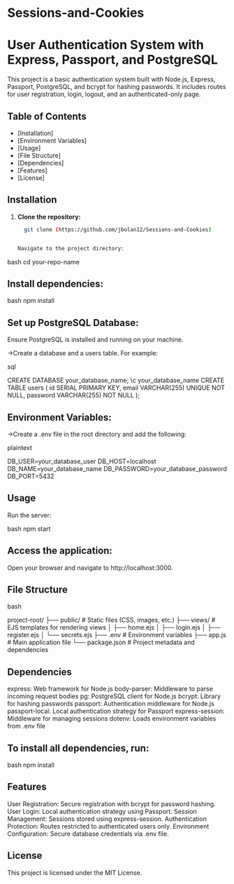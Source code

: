 # Sessions-and-Cookies

# User Authentication System with Express, Passport, and PostgreSQL

This project is a basic authentication system built with Node.js, Express, Passport, PostgreSQL, and bcrypt for hashing passwords. It includes routes for user registration, login, logout, and an authenticated-only page.

## Table of Contents

- [Installation]
- [Environment Variables]
- [Usage]
- [File Structure]
- [Dependencies]
- [Features]
- [License]

## Installation

1. **Clone the repository:**

   ```bash
     git clone (https://github.com/jbolan12/Sessions-and-Cookies)


   Navigate to the project directory:

bash
cd your-repo-name

## Install dependencies:

bash
npm install

## Set up PostgreSQL Database:

Ensure PostgreSQL is installed and running on your machine.

->Create a database and a users table. For example:

sql

CREATE DATABASE your_database_name;
\c your_database_name
CREATE TABLE users (
  id SERIAL PRIMARY KEY,
  email VARCHAR(255) UNIQUE NOT NULL,
  password VARCHAR(255) NOT NULL
);

## Environment Variables:

->Create a .env file in the root directory and add the following:

plaintext

DB_USER=your_database_user
DB_HOST=localhost
DB_NAME=your_database_name
DB_PASSWORD=your_database_password
DB_PORT=5432

## Usage
Run the server:

bash
npm start

## Access the application:

Open your browser and navigate to http://localhost:3000.

## File Structure
bash

project-root/
├── public/               # Static files (CSS, images, etc.)
├── views/                # EJS templates for rendering views
│   ├── home.ejs
│   ├── login.ejs
│   ├── register.ejs
│   └── secrets.ejs
├── .env                  # Environment variables
├── app.js                # Main application file
└── package.json          # Project metadata and dependencies

## Dependencies
express: Web framework for Node.js
body-parser: Middleware to parse incoming request bodies
pg: PostgreSQL client for Node.js
bcrypt: Library for hashing passwords
passport: Authentication middleware for Node.js
passport-local: Local authentication strategy for Passport
express-session: Middleware for managing sessions
dotenv: Loads environment variables from .env file

## To install all dependencies, run:

bash
npm install

## Features
User Registration: Secure registration with bcrypt for password hashing.
User Login: Local authentication strategy using Passport.
Session Management: Sessions stored using express-session.
Authentication Protection: Routes restricted to authenticated users only.
Environment Configuration: Secure database credentials via .env file.

## License
This project is licensed under the MIT License.
